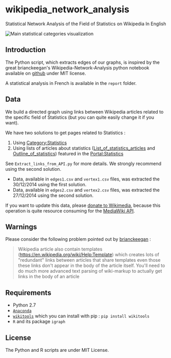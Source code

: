 wikipedia_network_analysis
==========================

Statistical Network Analysis of the Field of Statistics on Wikipedia In English

![Main statistical categories visualization](https://github.com/Framartin/wikipedia_network_analysis/blob/master/images/categories2.png)

## Introduction

The Python script, which extracts edges of our graphs, is inspired by the great brianckeegan's Wikipedia-Network-Analysis python notebook available on [github](https://github.com/brianckeegan/Wikipedia-Network-Analysis) under MIT license.

A statistical analysis in French is available in the `report` folder.

## Data

We build a directed graph using links between Wikipedia articles related to the specific field of Statistics (but you can quite easily change it if you want).

We have two solutions to get pages related to Statistics :

1. Using [Category:Statistics](http://en.wikipedia.org/wiki/Category:Statistics)
2. Using lists of articles about statistics ([List_of_statistics_articles](https://en.wikipedia.org/wiki/List_of_statistics_articles) and [Outline_of_statistics](https://en.wikipedia.org/wiki/Outline_of_statistics)) featured in the [Portal:Statistics](https://en.wikipedia.org/wiki/Portal:Statistics)

See `Extract_links_from_API.py` for more details. We strongly recommend using the second solution.

- Data, available in `edges1.csv` and `vertex1.csv` files, was extracted the 30/12/2014 using the first solution.
- Data, available in `edges2.csv` and `vertex2.csv` files, was extracted the 27/12/2014 using the second solution.

If you want to update this data, please [donate to Wikimedia](https://donate.wikimedia.org), because this operation is quite resource consuming for the [MediaWiki API](https://www.mediawiki.org/wiki/API:Main_page).

## Warnings

Please consider the following problem pointed out by [brianckeegan](https://github.com/brianckeegan/Wikipedia-Network-Analysis) :

> Wikipedia article also contain templates (https://en.wikipedia.org/wiki/Help:Template) which creates lots of "redundant" links between articles that share templates even those these links don't appear in the body of the article itself. You'll need to do much more advanced text parsing of wiki-markup to actually get links in the body of an article

## Requirements

* Python 2.7
* [`Anaconda`](http://continuum.io/downloads)
* [`wikitools`](https://pypi.python.org/pypi/wikitools) which you can install with pip : `pip install wikitools`
* `R` and its package `igraph`

## License

The Python and R scripts are under MIT License.
